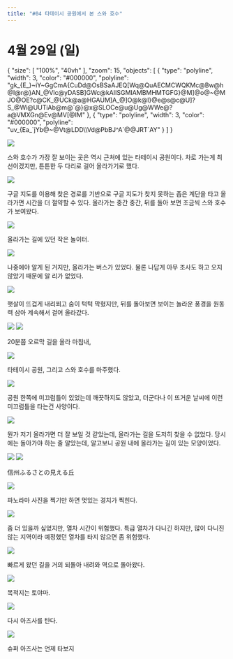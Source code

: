```yaml
---
title: "#04 타테이시 공원에서 본 스와 호수"
---
```


# 4월 29일 (일)

<div class="ext-googlemaps">
{
  "size": [ "100%", "40vh" ],
  "zoom": 15,
  "objects": [
    { "type": "polyline", "width": 3, "color": "#000000", "polyline": "gk_{E_}~iY~GgCmA{CuDd@OsBSaAJEQ[Wq@QuAECMCWQKMc@Bw@h@I@r@}AN_@VIc@yDASB]GWc@kAIISGMIAMBMHMTGFG}@M]@o@~@MJO@OE?c@CK_@UCk@a@HGAUM]A_@]O@k@I}@e@s@c@U]?S_@Wi@UUTiAb@m@`@}@x@SLOCe@u@Ug@WWe@?a@VMXGn@Ev@MV[@IM" },
    { "type": "polyline", "width": 3, "color": "#000000", "polyline": "uv_{Ea_`jYb@~@Vt@LDD\\Vd@PbBJ^A`@@JRT`AY" }
  ]
}
</div>

![](/photos/180427-chubu/04_01.jpg)

스와 호수가 가장 잘 보이는 곳은 역시 근처에 있는 타테이시 공원이다.
차로 가는게 최선이겠지만, 튼튼한 두 다리로 걸어 올라가기로 했다.

![](/photos/180427-chubu/04_02.jpg)

구글 지도를 이용해 찾은 경로를 기반으로 구글 지도가 찾지 못하는 좁은 계단을 타고 올라가면 시간을 더 절약할 수 있다.
올라가는 중간 중간, 뒤를 돌아 보면 조금씩 스와 호수가 보여왔다.

![](/photos/180427-chubu/04_03.jpg)

올라가는 길에 있던 작은 놀이터.

![](/photos/180427-chubu/04_04.jpg)

나중에야 알게 된 거지만, 올라가는 버스가 있었다.
물론 나답게 아무 조사도 하고 오지 않았기 때문에 알 리가 없었다.

![](/photos/180427-chubu/04_05.jpg)

햇살이 뜨겁게 내리쬐고 숨이 턱턱 막혔지만, 뒤를 돌아보면 보이는 놀라운 풍경을 원동력 삼아 계속해서 걸어 올라갔다.

![](/photos/180427-chubu/04_06.jpg)
![](/photos/180427-chubu/04_07.jpg)

20분쯤 오르막 길을 올라 마침내,

![](/photos/180427-chubu/04_08.jpg)

타테이시 공원, 그리고 스와 호수를 마주했다.

![](/photos/180427-chubu/04_09.jpg)

공원 한쪽에 미끄럼틀이 있었는데 깨끗하지도 않았고, 더군다나 이 뜨거운 날씨에 이런 미끄럼틀을 타는건 사양이다.

![](/photos/180427-chubu/04_10.jpg)

뭔가 저기 올라가면 더 잘 보일 것 같았는데, 올라가는 길을 도저히 찾을 수 없었다.
당시에는 돌아가야 하는 줄 알았는데, 알고보니 공원 내에 올라가는 길이 있는 모양이었다.

![](/photos/180427-chubu/04_11.jpg)
![](/photos/180427-chubu/04_12.jpg)

信州ふるさとの見える丘

![](/photos/180427-chubu/04_13.jpg)

파노라마 사진을 찍기만 하면 멋있는 경치가 찍힌다.

![](/photos/180427-chubu/04_14.jpg)

좀 더 있을까 싶었지만, 열차 시간이 위험했다.
특급 열차가 다니긴 하지만, 많이 다니진 않는 지역이라 예정했던 열차를 타지 않으면 좀 위험했다.

![](/photos/180427-chubu/04_15.jpg)

빠르게 왔던 길을 거의 되돌아 내려와 역으로 돌아왔다.

![](/photos/180427-chubu/04_16.jpg)

목적지는 토야마.

![](/photos/180427-chubu/04_17.jpg)

다시 아즈사를 탄다.

![](/photos/180427-chubu/04_18.jpg)

슈퍼 아즈사는 언제 타보지
